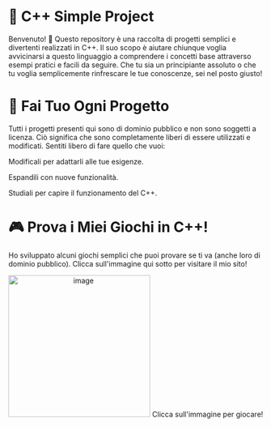 <h1>🚀 C++ Simple Project</h1>
Benvenuto! 👋 Questo repository è una raccolta di progetti semplici e divertenti realizzati in C++. Il suo scopo è aiutare chiunque voglia avvicinarsi a questo linguaggio a comprendere i concetti base attraverso esempi pratici e facili da seguire. Che tu sia un principiante assoluto o che tu voglia semplicemente rinfrescare le tue conoscenze, sei nel posto giusto!

<h1>🎁 Fai Tuo Ogni Progetto</h1>
Tutti i progetti presenti qui sono di dominio pubblico e non sono soggetti a licenza. Ciò significa che sono completamente liberi di essere utilizzati e modificati. Sentiti libero di fare quello che vuoi:

Modificali per adattarli alle tue esigenze.

Espandili con nuove funzionalità.

Studiali per capire il funzionamento del C++.

<h1>🎮 Prova i Miei Giochi in C++!</h1>
Ho sviluppato alcuni giochi semplici che puoi provare se ti va (anche loro di dominio pubblico). Clicca sull'immagine qui sotto per visitare il mio sito!

<p align="center">
  <a href="https://acumengrid.netlify.app/"><img width="280" height="280" alt="image" src="https://github.com/user-attachments/assets/cf3d7a9c-9901-4248-a761-62bcfde2786a" /></a>
  Clicca sull'immagine per giocare!
</p>
